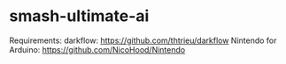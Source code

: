  # smash-ultimate-ai

Requirements:
darkflow: https://github.com/thtrieu/darkflow
Nintendo for Arduino: https://github.com/NicoHood/Nintendo
